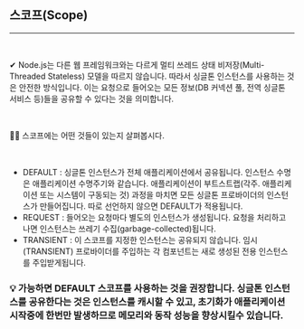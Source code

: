 ## 스코프(Scope)

---

<bR>

✔ Node.js는 다른 웹 프레임워크와는 다르게 멀티 쓰레드 상태 비저장(Multi-Threaded Stateless) 모델을 따르지 않습니다. 따라서 싱글톤 인스턴스를 사용하는 것은 안전한 방식입니다. 이는 요청으로 들어오는 모든 정보(DB 커넥션 풀, 전역 싱글톤 서비스 등)들을 공유할 수 있다는 것을 의미합니다.

<BR>

🤷‍♂️ 스코프에는 어떤 것들이 있는지 살펴봅시다.

<bR>

- DEFAULT : 싱글톤 인스턴스가 전체 애플리케이션에서 공유됩니다. 인스턴스 수명은 애플리케이션 수명주기와 같습니다. 애플리케이션이 부트스트랩(각주. 애플리케이션 또는 시스템이 구동되는 것) 과정을 마치면 모든 싱글톤 프로바이더의 인스턴스가 만들어집니다. 따로 선언하지 않으면 DEFAULT가 적용됩니다.
- REQUEST : 들어오는 요청마다 별도의 인스턴스가 생성됩니다. 요청을 처리하고 나면 인스턴스는 쓰레기 수집(garbage-collected)됩니다.
- TRANSIENT : 이 스코프를 지정한 인스턴스는 공유되지 않습니다. 임시(TRANSIENT) 프로바이더를 주입하는 각 컴포넌트는 새로 생성된 전용 인스턴스를 주입받게됩니다.

### 💡 가능하면 DEFAULT 스코프를 사용하는 것을 권장합니다. 싱글톤 인스턴스를 공유한다는 것은 인스턴스를 캐시할 수 있고, 초기화가 애플리케이션 시작중에 한번만 발생하므로 메모리와 동작 성능을 향상시킬수 있습니다.

<BR>
